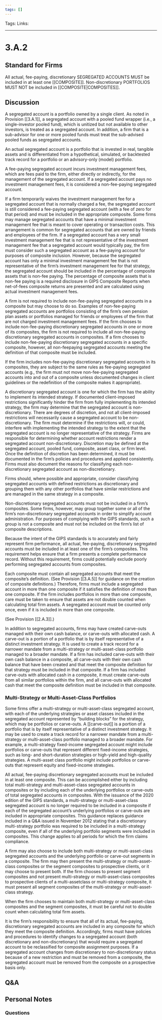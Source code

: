 ```yaml
---
tags: []
---
```

Tags:
Links: 
___
# 3.A.2
## Standard for Firms
All actual, fee-paying, discretionary SEGREGATED ACCOUNTS MUST be included in at least one [[COMPOSITE]]. Non-discretionary PORTFOLIOS MUST NOT be included in [[COMPOSITE|COMPOSITES]].
## Discussion
A segregated account is a portfolio owned by a single client. As noted in Provision [[3.A.1]], a segregated account with a pooled fund wrapper (i.e., a single-investor pooled fund), which is unitized but not available to other investors, is treated as a segregated account. In addition, a firm that is a sub-advisor for one or more pooled funds must treat the sub-advised pooled funds as segregated accounts.

An actual segregated account is a portfolio that is invested in real, tangible assets and is differentiated from a hypothetical, simulated, or backtested track record for a portfolio or an advisory-only (model) portfolio.

A fee-paying segregated account incurs investment management fees, which are fees paid to the firm, either directly or indirectly, for the management of the segregated account. If a segregated account pays no investment management fees, it is considered a non-fee-paying segregated account.

If a firm temporarily waives the investment management fee for a segregated account that is normally charged a fee, the segregated account is still considered a fee-paying segregated account (with a fee of zero for that period) and must be included in the appropriate composite. Some firms may manage segregated accounts that have a minimal investment management fee that is meant to cover operating or transaction costs. This arrangement is common for segregated accounts that are owned by friends and employees of the firm. If a segregated account has a very small investment management fee that is not representative of the investment management fee that a segregated account would typically pay, the firm must consider such a segregated account as a fee-paying account for purposes of composite inclusion. However, because the segregated account has only a minimal investment management fee that is not representative of the firm’s investment management fee for that strategy, the segregated account should be included in the percentage of composite assets that is non-fee paying. The percentage of composite assets that is non-fee paying is a required disclosure in GIPS Composite Reports when net-of-fees composite returns are presented and are calculated using actual investment management fees.

A firm is not required to include non-fee-paying segregated accounts in a composite but may choose to do so. Examples of non-fee-paying segregated accounts are portfolios consisting of the firm’s own pension plan assets or portfolios managed for friends or employees of the firm that are not charged investment management fees. If the firm chooses to include non-fee-paying discretionary segregated accounts in one or more of its composites, the firm is not required to include all non-fee-paying discretionary segregated accounts in composites. If a firm chooses to include non-fee-paying discretionary segregated accounts in a specific composite, however, all non-feepaying segregated accounts meeting the definition of that composite must be included.

If the firm includes non-fee-paying discretionary segregated accounts in its composites, they are subject to the same rules as fee-paying segregated accounts (e.g., the firm must not move non-fee-paying segregated accounts into and out of a composite unless documented changes in client guidelines or the redefinition of the composite makes it appropriate).

A discretionary segregated account is one for which the firm has the ability to implement its intended strategy. If documented client-imposed restrictions significantly hinder the firm from fully implementing its intended strategy, the firm may determine that the segregated account is non-discretionary. There are degrees of discretion, and not all client-imposed restrictions will necessarily cause a segregated account to be non-discretionary. The firm must determine if the restrictions will, or could, interfere with implementing the intended strategy to the extent that the segregated account is no longer representative of the strategy. Firms are responsible for determining whether account restrictions render a segregated account non-discretionary. Discretion may be defined at the segregated account, pooled fund, composite, asset class, or firm level. Once the definition of discretion has been determined, it must be documented in the firm’s policies and procedures and applied consistently. Firms must also document the reasons for classifying each non-discretionary segregated account as non-discretionary.

Firms should, where possible and appropriate, consider classifying segregated accounts with defined restrictions as discretionary and grouping them with any other portfolios that have similar restrictions and are managed in the same strategy in a composite.

Non-discretionary segregated accounts must not be included in a firm’s composites. Some firms, however, may group together some or all of the firm’s non-discretionary segregated accounts in order to simplify account administration. For purposes of complying with the GIPS standards, such a group is not a composite and must not be included on the firm’s list of composite descriptions.

Because the intent of the GIPS standards is to accurately and fairly represent firm performance, all actual, fee-paying, discretionary segregated accounts must be included in at least one of the firm’s composites. This requirement helps ensure that a firm presents a complete performance record. Without this requirement, firms could potentially exclude poorly performing segregated accounts from composites.

Each composite must contain all segregated accounts that meet the composite’s definition. (See Provision [[3.A.5]] for guidance on the creation of composite definitions.) Therefore, firms must include a segregated account in more than one composite if it satisfies the definition of more than one composite. If the firm includes portfolios in more than one composite, care must be taken to ensure that assets are not double counted when calculating total firm assets. A segregated account must be counted only once, even if it is included in more than one composite.

(See Provision [[2.A.3]].)

In addition to segregated accounts, firms may have created carve-outs managed with their own cash balance, or carve-outs with allocated cash. A carve-out is a portion of a portfolio that is by itself representative of a distinct investment strategy. It is used to create a track record for a narrower mandate from a multi-strategy or multi-asset-class portfolio managed to a broader mandate. If a firm has included carve-outs with their own cash balance in a composite, all carve-outs with their own cash balance that have been created and that meet the composite definition for that strategy must be included in that composite. If a firm has included carve-outs with allocated cash in a composite, it must create carve-outs from all similar portfolios within the firm, and all carve-outs with allocated cash that meet the composite definition must be included in that composite.
### Multi-Strategy or Multi-Asset-Class Portfolios
Some firms offer a multi-strategy or multi-asset-class segregated account, with each of the underlying strategies or asset classes included in the segregated account represented by “building blocks” for the strategy, which may be portfolios or carve-outs. A [[carve-out]] is a portion of a portfolio that is by itself representative of a distinct investment strategy. It may be used to create a track record for a narrower mandate from a multi-strategy or multi-asset-class portfolio managed to a broader mandate. For example, a multi-strategy fixed-income segregated account might include portfolios or carve-outs that represent different fixed-income strategies, such as long- and short-duration strategies or high-yield and high-quality strategies. A multi-asset class portfolio might include portfolios or carve-outs that represent equity and fixed-income strategies.

All actual, fee-paying discretionary segregated accounts must be included in at least one composite. This can be accomplished either by including total multi-strategy and multi-asset-class segregated accounts in composites or by including each of the underlying portfolios or carve-outs of total segregated accounts in composites. With the issuance of the 2020 edition of the GIPS standards, a multi-strategy or multi-asset-class segregated account is no longer required to be included in a composite if each of the segregated account’s underlying portfolios or carve-outs are included in appropriate composites. This guidance replaces guidance included in a Q&A issued in November 2012 stating that a discretionary multi-strategy portfolio was required to be included in a multi-strategy composite, even if all of the underlying portfolio segments were included in composites. This change applies to all periods for which the firm claims compliance.

A firm may also choose to include both multi-strategy or multi-asset-class segregated accounts and the underlying portfolio or carve-out segments in a composite. The firm may then present the multi-strategy or multi-asset-class composites or the segment composites to prospective clients, or it may choose to present both. If the firm chooses to present segment composites and not present multi-strategy or multi-asset-class composites to prospective clients of a multi-assetclass or multi-strategy composite, it must present all segment composites of the multi-strategy or multi-asset-class strategy.

When the firm chooses to maintain both multi-strategy or multi-asset-class composites and the segment composites, it must be careful not to double count when calculating total firm assets.

It is the firm’s responsibility to ensure that all of its actual, fee-paying, discretionary segregated accounts are included in any composite for which they meet the composite definition. Accordingly, firms must have policies and procedures to identify changes to a segregated account (both discretionary and non-discretionary) that would require a segregated account to be reclassified for composite assignment purposes. If a segregated account changes from discretionary to non-discretionary status because of a new restriction and must be removed from a composite, the segregated account must be removed from the composite on a prospective basis only.
## Q&A

## Personal Notes

### Questions